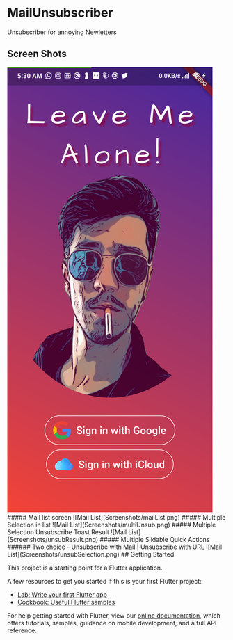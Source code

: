 # MailUnsubscriber

Unsubscriber for annoying Newletters


## Screen Shots 

<img src="Screenshots/loginScreen.png" height="40%">
##### Mail list screen
![Mail List](Screenshots/mailList.png) <!-- .element height="50%" width="50%" -->
##### Multiple Selection in list
![Mail List](Screenshots/multiUnsub.png)
##### Multiple Selection Unsubscribe Toast Result
![Mail List](Screenshots/unsubResult.png)
##### Multiple Slidable Quick Actions
###### Two choice - Unsubscribe with Mail | Unsubscribe with URL
![Mail List](Screenshots/unsubSelection.png)
## Getting Started

This project is a starting point for a Flutter application.

A few resources to get you started if this is your first Flutter project:

- [Lab: Write your first Flutter app](https://flutter.dev/docs/get-started/codelab)
- [Cookbook: Useful Flutter samples](https://flutter.dev/docs/cookbook)

For help getting started with Flutter, view our
[online documentation](https://flutter.dev/docs), which offers tutorials,
samples, guidance on mobile development, and a full API reference.
